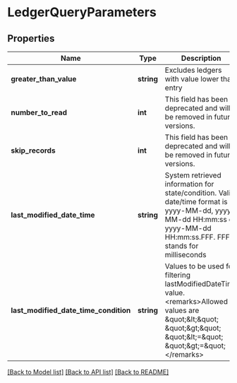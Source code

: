 # LedgerQueryParameters

## Properties
Name | Type | Description | Notes
------------ | ------------- | ------------- | -------------
**greater_than_value** | **string** | Excludes ledgers with value lower than entry | [optional] 
**number_to_read** | **int** | This field has been deprecated and will be removed in future versions. | [optional] 
**skip_records** | **int** | This field has been deprecated and will be removed in future versions. | [optional] 
**last_modified_date_time** | **string** | System retrieved information for state/condition. Valid date/time format is yyyy-MM-dd, yyyy-MM-dd HH:mm:ss or yyyy-MM-dd HH:mm:ss.FFF. FFF stands for milliseconds | [optional] 
**last_modified_date_time_condition** | **string** | Values to be used for filtering lastModifiedDateTime value.  &lt;remarks&gt;Allowed values are \&quot;&amp;lt;\&quot; \&quot;&amp;gt;\&quot; \&quot;&amp;lt;&#x3D;\&quot; \&quot;&amp;gt;&#x3D;\&quot;&lt;/remarks&gt; | [optional] 

[[Back to Model list]](../README.md#documentation-for-models) [[Back to API list]](../README.md#documentation-for-api-endpoints) [[Back to README]](../README.md)


